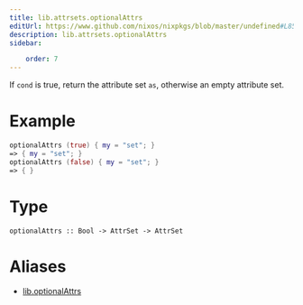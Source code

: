 ```yaml
---
title: lib.attrsets.optionalAttrs
editUrl: https://www.github.com/nixos/nixpkgs/blob/master/undefined#L854C5
description: lib.attrsets.optionalAttrs
sidebar:

    order: 7
---
```


If `cond` is true, return the attribute set `as`,
otherwise an empty attribute set.

# Example

```nix
optionalAttrs (true) { my = "set"; }
=> { my = "set"; }
optionalAttrs (false) { my = "set"; }
=> { }
```

# Type

```
optionalAttrs :: Bool -> AttrSet -> AttrSet
```


# Aliases

- [lib.optionalAttrs](/nix-doc-comments/reference/lib/lib-optionalattrs)


